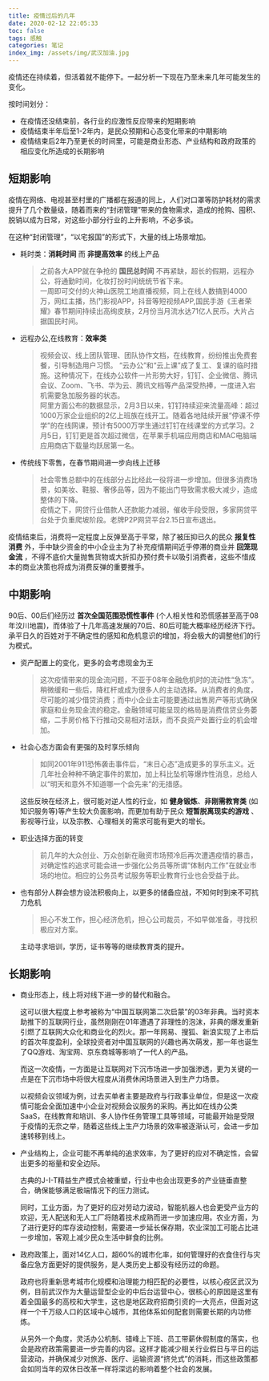 ```yaml
---
title: 疫情过后的几年
date: 2020-02-12 22:05:33
toc: false
tags: 感触
categories: 笔记
index_img: /assets/img/武汉加油.jpg
---
```


疫情还在持续着，但活着就不能停下。一起分析一下现在乃至未来几年可能发生的变化。

按时间划分：
* 在疫情还没结束前，各行业的应激性反应带来的短期影响
* 疫情结束半年后至1-2年内，是民众预期和心态变化带来的中期影响
* 疫情结束后2年乃至更长的时间里，可能是商业形态、产业结构和政府政策的相应变化所造成的长期影响

## 短期影响
疫情在网络、电视甚至村里的广播都在报道的同上，人们对口罩等防护耗材的需求提升了几个数量级，随着而来的“封闭管理”带来的食物需求，造成的抢购、囤积、脱销以成为日常，对这些小部分行业的上升影响，不必多谈。

在这种“封闭管理”，“以宅报国”的形式下，大量的线上场景增加。
* 耗时类：**消耗时间** 而 **非提高效率** 的线上产品
  > 之前各大APP就在争抢的 **国民总时间** 不再紧缺，超长的假期，远程办公，将通勤时间，化妆打扮时间统统节省下来。  
  一周即可交付的火神山医院工地直播视频，同上在线人数搞到4000万，网红主播，热门影视APP，抖音等短视频APP,国民手游《王者荣耀》春节期间持续出高绚皮肤，2月份当月流水达71亿人民币。大片占据国民时间。

* 远程办公,在线教育：**效率类**
  > 视频会议、线上团队管理、团队协作文档，在线教育，纷纷推出免费套餐，引导制造用户习惯。
  > “云办公”和“云上课”成了复工、复课的临时措施。这种情况下，在线办公软件一片形势大好，钉钉、企业微信、腾讯会议、Zoom、飞书、华为云、腾讯文档等产品深受热捧，一度进入宕机需要急加服务器的状态。  
  阿里方面公布的数据显示，2月3日以来，钉钉持续迎来流量高峰：超过1000万家企业组织的2亿上班族在线开工。随着各地陆续开展“停课不停学”的在线网课，预计有5000万学生通过钉钉在线课堂的方式学习。2月5日，钉钉更是首次超过微信，在苹果手机端应用商店和MAC电脑端应用商店下载量均跃居第一名。

* 传统线下零售，在春节期间进一步向线上迁移
  > 社会零售总额中的在线部分占比经此一役将进一步增加。但很多消费场景，如美妆、鞋服、奢侈品等，因为不能出门导致需求极大减少，造成整体的下降。  
  > 疫情之下，网贷行业借款人还款能力减弱，催收手段受限，多家网贷平台处于负重爬坡阶段。老牌P2P网贷平台2.15日宣布退出。

疫情结束后，消费将一定程度上反弹至高于平常，除了被压抑已久的民众 **报复性消费** 外，手中缺少资金的中小企业主为了补充疫情期间近乎停滞的商业并 **回笼现金流** ，不得不底价大量抛售货物或大折扣办预付费卡以吸引消费者，这些不惜成本的商业决策也将成为消费反弹的重要推手。

## 中期影响

90后、00后们经历过 **首次全国范围恐慌性事件** (个人相关性和恐慌感甚至高于08年汶川地震)，而体验了十几年高速发展的70后、80后可能大概率经历经济下行。承平日久的百姓对于不确定性的感知和危机意识的增加，将会极大的调整他们的行为模式。

* 资产配置上的变化，更多的会考虑现金为王
  > 这次疫情带来的现金流问题，不亚于08年金融危机时的流动性“急冻”。稍微缓和一些后，降杠杆或成为很多人的主动选择。从消费者的角度，尽可能的减少借贷消费；而中小企业主可能要通过出售房产等形式确保家庭和业务现金流的稳定。金融领域可能呈现的格局是消费信贷业务萎缩，二手房价格下行推动交易相对活跃，而不良资产处置行业的机会增加。

* 社会心态方面会有更强的及时享乐倾向
  > 如同2001年911恐怖袭击事件后，“末日心态”造成更多的享乐主义。近几年社会种种不确定事件的累加，加上科比坠机等爆炸性消息，总给人以“明天和意外不知道哪一个会先来”的无措感。

  这些反映在经济上，很可能对逆人性的行业，如 **健身锻炼**、**非刚需教育类** (如知识服务等)等产生较大负面影响，而更加有助于民众 **短暂脱离现实的游戏** 、影视等行业，以及宗教、心理相关的需求可能有更大的增长。

* 职业选择方面的转变
  > 前几年的大众创业、万众创新在融资市场预冷后再次遭遇疫情的暴击，对确定性的追求可能会进一步强化公务员等所谓“体制内工作”在就业市场的地位。相应的公务员考试服务等职业教育行业也会受益于此。

* 也有部分人群会想方设法积极向上，以更多的储备应战，不知何时到来不可抗力危机
  > 担心不发工作，担心经济危机，担心公司裁员，不如早做准备，寻找积极应对方案。  

  主动寻求培训，学历，证书等等的继续教育类的提升。

## 长期影响

* 商业形态上，线上将对线下进一步的替代和融合。

  这可以很大程度上参考被称为“中国互联网第二次启蒙”的03年非典。当时资本助推下的互联网行业，虽然刚刚在01年遭遇了非理性的泡沫，非典的爆发重新引燃了互联网大众化和商业化的烈火。那一年网易、搜狐、新浪实现了上市后的首次年度盈利，全球投资者对中国互联网的兴趣也再次萌发，那一年也诞生了QQ游戏、淘宝网、京东商城等影响了一代人的产品。

  而这一次疫情，一方面是让互联网对下沉市场进一步加强渗透，更为关键的一点是在下沉市场中将很大程度从消费休闲场景进入到生产力场景。

  以视频会议领域为例，过去买单者主要是政府与行政事业单位，但是这一次疫情可能会全面加速中小企业对视频会议服务的采购。再比如在线办公类SaaS，在线教育和培训、多人协作任务管理工具等领域，可能最开始是受限于疫情的无奈之举，随着这些线上生产力场景的效率被逐渐认可，会进一步加速转移到线上。

* 产业结构上，企业可能不再单纯的追求效率，为了更好的应对不确定性，会留出更多的裕量和安全边际。

  古典的J-I-T精益生产模式会被重塑，行业中也会出现更多的产业链垂直整合，确保能够满足极端情况下的压力测试。

  同时，工业方面，为了更好的应对劳动力波动，智能机器人也会更受产业方的欢迎，无人配送和无人工厂将随着技术成熟而进一步加速应用。农业方面，为了进行更好的库存波动控制，需要进一步延长保存期，农业深加工可能占比进一步增加，客观上减少民众生活中鲜食的比例。

* 政府政策上，面对14亿人口，超60%的城市化率，如何管理好的衣食住行与灾备应急方面更好的提供服务，是人类历史上都没有经历过的命题。

  政府也将重新思考城市化规模和治理能力相匹配的必要性，以核心疫区武汉为例，目前武汉作为大量运营型企业的中后台运营中心，很核心的原因是这里有着全国最多的高校和大学生，这也是地区政府招商引资的一大亮点，但面对这样一个千万级人口的区域中心城市，其他体系如何配套则需要长期的内功修炼。

  从另外一个角度，灵活办公机制、错峰上下班、员工带薪休假制度的落实，也会是政府政策需要进一步完善的内容。这样才能减少相关行业假日与平日的运营波动，并确保减少对旅游、医疗、运输资源“挤兑式”的消耗，而这些政策都会如同当年的双休日改革一样将深远的影响着整个社会的发展。
